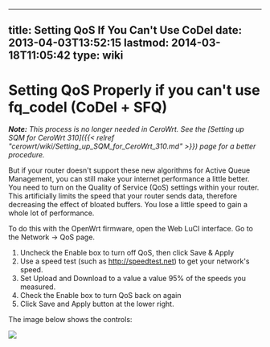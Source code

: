 
---
title: Setting QoS If You Can't Use CoDel
date: 2013-04-03T13:52:15
lastmod: 2014-03-18T11:05:42
type: wiki
---
Setting QoS Properly if you can't use fq\_codel (CoDel + SFQ)
=============================================================

***Note:** This process is no longer needed in CeroWrt. See the
[Setting up SQM for CeroWrt 310]({{< relref "cerowrt/wiki/Setting_up_SQM_for_CeroWrt_310.md" >}}) page for a better
procedure.*

But if your router doesn't support these new algorithms for Active Queue
Management, you can still make your internet performance a little
better. You need to turn on the Quality of Service (QoS) settings within
your router. This artificially limits the speed that your router sends
data, therefore decreasing the effect of bloated buffers. You lose a
little speed to gain a whole lot of performance.

To do this with the OpenWrt firmware, open the Web LuCI interface. Go to
the Network -&gt; QoS page.

1.  Uncheck the Enable box to turn off QoS, then click Save & Apply
2.  Use a speed test (such as http://speedtest.net) to get your
    network's speed.
3.  Set Upload and Download to a value a value 95% of the speeds
    you measured.
4.  Check the Enable box to turn QoS back on again
5.  Click Save and Apply button at the lower right.

The image below shows the controls:

![](CeroWrt-QoS-steps.png)
